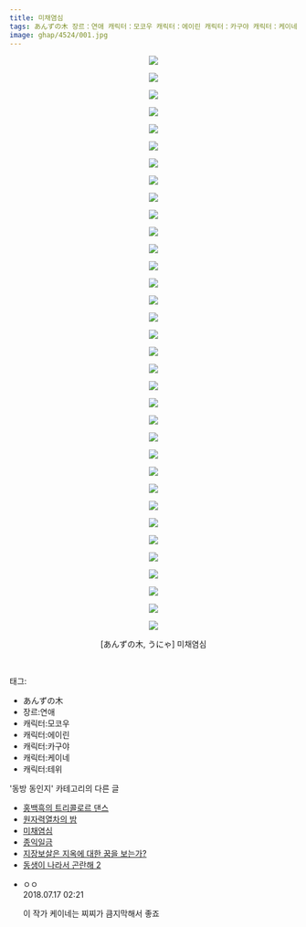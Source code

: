 ```yaml
---
title: 미채염심
tags: あんずの木 장르：연애 캐릭터：모코우 캐릭터：에이린 캐릭터：카구야 캐릭터：케이네 캐릭터：테위 うにゃ 동방_동인지
image: ghap/4524/001.jpg
---
```

<div class="article">
<p style="text-align: center; clear: none; float: none;"><img src="{{ site.nasurl }}/ghap/4524/001.jpg"/></p>
<p style="text-align: center; clear: none; float: none;"><img src="{{ site.nasurl }}/ghap/4524/002.jpg"/></p>
<p style="text-align: center; clear: none; float: none;"><img src="{{ site.nasurl }}/ghap/4524/003.jpg"/></p>
<p style="text-align: center; clear: none; float: none;"><img src="{{ site.nasurl }}/ghap/4524/004.jpg"/></p>
<p style="text-align: center; clear: none; float: none;"><img src="{{ site.nasurl }}/ghap/4524/005.jpg"/></p>
<p style="text-align: center; clear: none; float: none;"><img src="{{ site.nasurl }}/ghap/4524/006.jpg"/></p>
<p style="text-align: center; clear: none; float: none;"><img src="{{ site.nasurl }}/ghap/4524/007.jpg"/></p>
<p style="text-align: center; clear: none; float: none;"><img src="{{ site.nasurl }}/ghap/4524/008.jpg"/></p>
<p style="text-align: center; clear: none; float: none;"><img src="{{ site.nasurl }}/ghap/4524/009.jpg"/></p>
<p style="text-align: center; clear: none; float: none;"><img src="{{ site.nasurl }}/ghap/4524/010.jpg"/></p>
<p style="text-align: center; clear: none; float: none;"><img src="{{ site.nasurl }}/ghap/4524/011.jpg"/></p>
<p style="text-align: center; clear: none; float: none;"><img src="{{ site.nasurl }}/ghap/4524/012.jpg"/></p>
<p style="text-align: center; clear: none; float: none;"><img src="{{ site.nasurl }}/ghap/4524/013.jpg"/></p>
<p style="text-align: center; clear: none; float: none;"><img src="{{ site.nasurl }}/ghap/4524/014.jpg"/></p>
<p style="text-align: center; clear: none; float: none;"><img src="{{ site.nasurl }}/ghap/4524/015.jpg"/></p>
<p style="text-align: center; clear: none; float: none;"><img src="{{ site.nasurl }}/ghap/4524/016.jpg"/></p>
<p style="text-align: center; clear: none; float: none;"><img src="{{ site.nasurl }}/ghap/4524/017.jpg"/></p>
<p style="text-align: center; clear: none; float: none;"><img src="{{ site.nasurl }}/ghap/4524/018.jpg"/></p>
<p style="text-align: center; clear: none; float: none;"><img src="{{ site.nasurl }}/ghap/4524/019.jpg"/></p>
<p style="text-align: center; clear: none; float: none;"><img src="{{ site.nasurl }}/ghap/4524/020.jpg"/></p>
<p style="text-align: center; clear: none; float: none;"><img src="{{ site.nasurl }}/ghap/4524/021.jpg"/></p>
<p style="text-align: center; clear: none; float: none;"><img src="{{ site.nasurl }}/ghap/4524/022.jpg"/></p>
<p style="text-align: center; clear: none; float: none;"><img src="{{ site.nasurl }}/ghap/4524/023.jpg"/></p>
<p style="text-align: center; clear: none; float: none;"><img src="{{ site.nasurl }}/ghap/4524/024.jpg"/></p>
<p style="text-align: center; clear: none; float: none;"><img src="{{ site.nasurl }}/ghap/4524/025.jpg"/></p>
<p style="text-align: center; clear: none; float: none;"><img src="{{ site.nasurl }}/ghap/4524/026.jpg"/></p>
<p style="text-align: center; clear: none; float: none;"><img src="{{ site.nasurl }}/ghap/4524/027.jpg"/></p>
<p style="text-align: center; clear: none; float: none;"><img src="{{ site.nasurl }}/ghap/4524/028.jpg"/></p>
<p style="text-align: center; clear: none; float: none;"><img src="{{ site.nasurl }}/ghap/4524/029.jpg"/></p>
<p style="text-align: center; clear: none; float: none;"><img src="{{ site.nasurl }}/ghap/4524/030.jpg"/></p>
<p style="text-align: center; clear: none; float: none;"><img src="{{ site.nasurl }}/ghap/4524/031.jpg"/></p>
<p style="text-align: center; clear: none; float: none;"><img src="{{ site.nasurl }}/ghap/4524/032.jpg"/></p>
<p style="text-align: center; clear: none; float: none;"><img src="{{ site.nasurl }}/ghap/4524/033.jpg"/></p>
<p style="text-align: center; clear: none; float: none;"><img src="{{ site.nasurl }}/ghap/4524/034.jpg"/></p>
<p style="text-align: center; clear: none; float: none;">[あんずの木, うにゃ] 미채염심</p>
<p><br/></p>
</div><div class="tagTrail">
<p>태그: </p>
<ul>
<li>あんずの木</li>
<li>장르:연애</li>
<li>캐릭터:모코우</li>
<li>캐릭터:에이린</li>
<li>캐릭터:카구야</li>
<li>캐릭터:케이네</li>
<li>캐릭터:테위</li>
</ul>
</div><div class="another">
<p>'동방 동인지' 카테고리의 다른 글</p>
<ul>
<li><a href="/2018-07-18-ghap_4530">홍백흑의 트리콜로르 댄스</a></li>
<li><a href="/2018-07-17-ghap_4528">원자력열차의 밤</a></li>
<li><a href="/2018-07-16-ghap_4524">미채염심</a></li>
<li><a href="/2018-07-16-ghap_4523">종익일금</a></li>
<li><a href="/2018-07-16-ghap_4522">지장보살은 지옥에 대한 꿈을 보는가?</a></li>
<li><a href="/2018-07-16-ghap_4521">동생이 나라서 곤란해 2</a></li>
</ul>
</div><div class="cb_module cb_fluid">
<div class="cb_wrt cb_profile">
<div class="comment">
<ul>
<li class="cb_thumb_off" id="comment15288275">
<div class="cb_comment_area">
<div class="cb_info_area">
<div class="cb_section">
<span class="cb_nick_name">ㅇㅇ</span>
</div>
<div class="cb_section">
<span class="cb_date">2018.07.17 02:21 </span>
</div>
</div>
<div class="cb_dsc_comment">
<p class="cb_dsc">
											이 작가 케이네는 찌찌가 큼지막해서 좋죠
										</p>
</div>
</div></li>
</ul>
</div>
</div><!-- commentList close -->
</div>